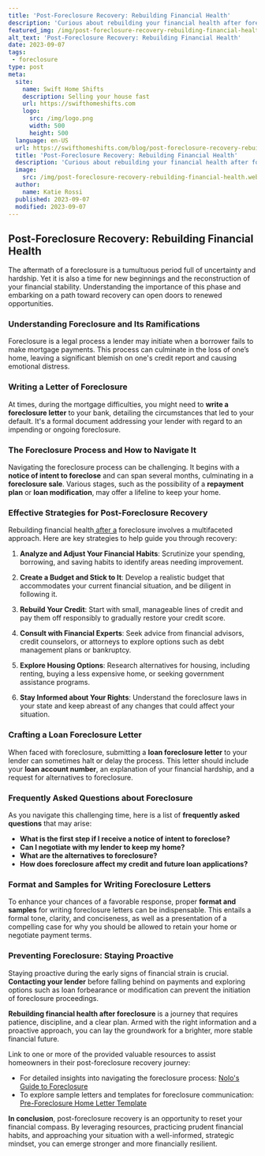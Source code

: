 ```yaml
---
title: 'Post-Foreclosure Recovery: Rebuilding Financial Health'
description: 'Curious about rebuilding your financial health after foreclosure? Discover expert tips and strategies to bounce back and regain control of your finances.'
featured_img: /img/post-foreclosure-recovery-rebuilding-financial-health.webp
alt_text: 'Post-Foreclosure Recovery: Rebuilding Financial Health'
date: 2023-09-07
tags:
 - foreclosure
type: post
meta:
  site:
    name: Swift Home Shifts
    description: Selling your house fast
    url: https://swifthomeshifts.com
    logo:
      src: /img/logo.png
      width: 500
      height: 500
  language: en-US
  url: https://swifthomeshifts.com/blog/post-foreclosure-recovery-rebuilding-financial-health
  title: 'Post-Foreclosure Recovery: Rebuilding Financial Health'
  description: 'Curious about rebuilding your financial health after foreclosure? Discover expert tips and strategies to bounce back and regain control of your finances.'
  image:
    src: /img/post-foreclosure-recovery-rebuilding-financial-health.webp
  author:
    name: Katie Rossi
  published: 2023-09-07
  modified: 2023-09-07
---
```



## Post-Foreclosure Recovery: Rebuilding Financial Health

The aftermath of a foreclosure is a tumultuous period full of uncertainty and hardship. Yet it is also a time for new beginnings and the reconstruction of your financial stability. Understanding the importance of this phase and embarking on a path toward recovery can open doors to renewed opportunities.

### Understanding Foreclosure and Its Ramifications

Foreclosure is a legal process a lender may initiate when a borrower fails to make mortgage payments. This process can culminate in the loss of one’s home, leaving a significant blemish on one's credit report and causing emotional distress.

### Writing a Letter of Foreclosure

At times, during the mortgage difficulties, you might need to **write a foreclosure letter** to your bank, detailing the circumstances that led to your default. It's a formal document addressing your lender with regard to an impending or ongoing foreclosure.

### The Foreclosure Process and How to Navigate It

Navigating the foreclosure process can be challenging. It begins with a **notice of intent to foreclose** and can span several months, culminating in a **foreclosure sale**. Various stages, such as the possibility of a **repayment plan** or **loan modification**, may offer a lifeline to keep your home.

### Effective Strategies for Post-Foreclosure Recovery

Rebuilding financial health[  after   a](https://swifthomeshifts.com/blog/foreclosure-rights-protecting-yourself-legally) foreclosure involves a multifaceted approach. Here are key strategies to help guide you through recovery:

1. **Analyze and Adjust Your Financial Habits**: Scrutinize your spending, borrowing, and saving habits to identify areas needing improvement.

2. **Create a Budget and Stick to It**: Develop a realistic budget that accommodates your current financial situation, and be diligent in following it.

3. **Rebuild Your Credit**: Start with small, manageable lines of credit and pay them off responsibly to gradually restore your credit score.

4. **Consult with Financial Experts**: Seek advice from financial advisors, credit counselors, or attorneys to explore options such as debt management plans or bankruptcy.

5. **Explore Housing Options**: Research alternatives for housing, including renting, buying a less expensive home, or seeking government assistance programs.

6. **Stay Informed about Your Rights**: Understand the foreclosure laws in your state and keep abreast of any changes that could affect your situation.

### Crafting a Loan Foreclosure Letter

When faced with foreclosure, submitting a **loan foreclosure letter** to your lender can sometimes halt or delay the process. This letter should include your **loan account number**, an explanation of your financial hardship, and a request for alternatives to foreclosure.

### Frequently Asked Questions about Foreclosure

As you navigate this challenging time, here is a list of **frequently asked questions** that may arise:
  - **What is the first step if I receive a notice of intent to foreclose?**
  - **Can I negotiate with my lender to keep my home?**
  - **What are the alternatives to foreclosure?**
  - **How does foreclosure affect my credit and future loan applications?**

### Format and Samples for Writing Foreclosure Letters

To enhance your chances of a favorable response, proper **format and samples** for writing foreclosure letters can be indispensable. This entails a formal tone, clarity, and conciseness, as well as a presentation of a compelling case for why you should be allowed to retain your home or negotiate payment terms.

### Preventing Foreclosure: Staying Proactive

Staying proactive during the early signs of financial strain is crucial. **Contacting your lender** before falling behind on payments and exploring options such as loan forbearance or modification can prevent the initiation of foreclosure proceedings.

**Rebuilding financial health after foreclosure** is a journey that requires patience, discipline, and a clear plan. Armed with the right information and a proactive approach, you can lay the groundwork for a brighter, more stable financial future.

Link to one or more of the provided valuable resources to assist homeowners in their post-foreclosure recovery journey:
  - For detailed insights into navigating the foreclosure process: [Nolo's Guide to Foreclosure](https://www.nolo.com/legal-encyclopedia/free-books/foreclosure-book/chapter9-3.html)
  - To explore sample letters and templates for foreclosure communication: [Pre-Foreclosure Home Letter Template](https://www.nar.realtor/sites/default/files/applications-and-forms/2014/Letter%20Templates/PreForeclosure_Home_Letter_Template.docx)

**In conclusion**, post-foreclosure recovery is an opportunity to reset your financial compass. By leveraging resources, practicing prudent financial habits, and approaching your situation with a well-informed, strategic mindset, you can emerge stronger and more financially resilient.